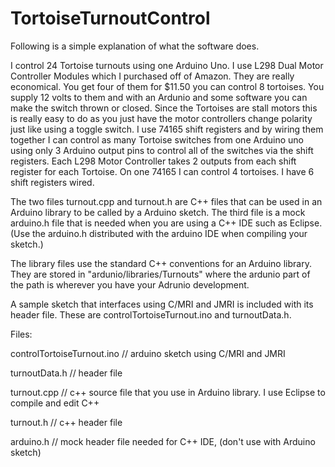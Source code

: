 # TortoiseTurnoutControl

Following is a simple explanation of what the software does.

I control 24 Tortoise turnouts using one Arduino Uno.  I use L298 Dual Motor Controller Modules which I purchased off of Amazon.  They are really economical.
You get four of them for $11.50  you can control 8 tortoises.  You supply 12 volts to them and with an Ardunio and some software you can make the switch thrown or closed.  Since the Tortoises are stall motors this is really easy to do as you just have the motor controllers change polarity just like using a toggle switch.
I use 74165 shift registers and by wiring them together I can control as many Tortoise switches from one Arduino uno using only 3 Arduino output pins to control all of the switches via the shift registers.  Each L298 Motor Controller takes 2 outputs from each shift register for each Tortoise.  On one 74165 I can control 4 tortoises.  I have 6 shift registers wired.  

The two files turnout.cpp and turnout.h are C++ files that can be used in an Arduino library to be called by a Arduino sketch.  The third file is a mock arduino.h file that is needed
when you are using a C++ IDE such as Eclipse. (Use the arduino.h distributed with the arduino IDE when compiling your sketch.)


The library files use the standard C++ conventions for an Arduino library.  They are stored in "ardunio/libraries/Turnouts" where the ardunio part of the path is wherever 
you have your Adrunio development.

A sample sketch that interfaces using C/MRI and JMRI is included with its header file.  These are controlTortoiseTurnout.ino and turnoutData.h.


Files:

controlTortoiseTurnout.ino	// arduino sketch using C/MRI and JMRI

turnoutData.h		 	// header file

turnout.cpp					// c++ source file that you use in Arduino library.  I use Eclipse to compile and edit C++

turnout.h                  // c++ header file

arduino.h                    // mock header file needed for C++ IDE, (don't use with Arduino sketch)
